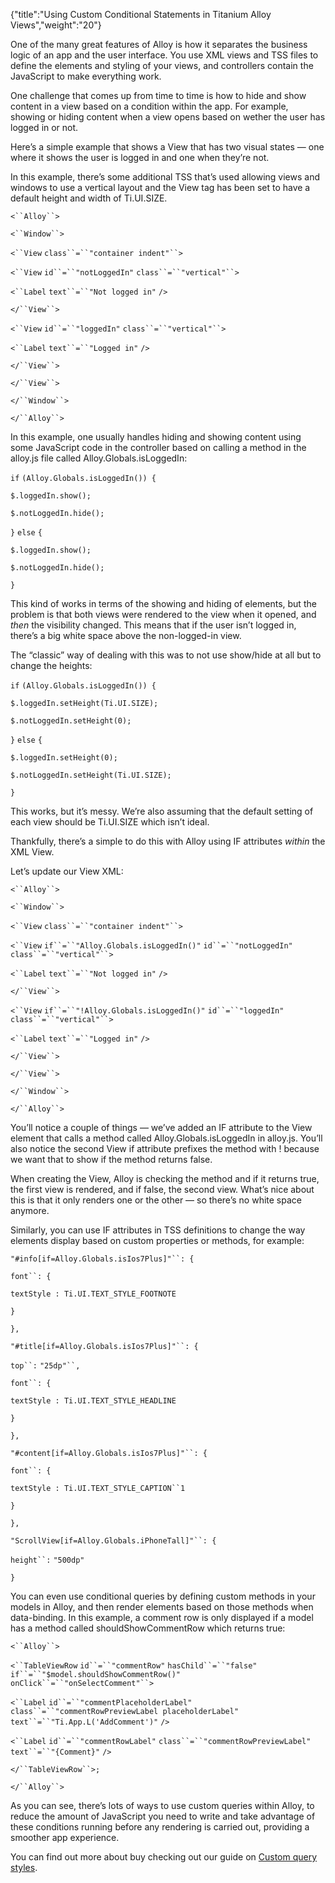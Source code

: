 {"title":"Using Custom Conditional Statements in Titanium Alloy Views","weight":"20"}

One of the many great features of Alloy is how it separates the business logic of an app and the user interface. You use XML views and TSS files to define the elements and styling of your views, and controllers contain the JavaScript to make everything work.

One challenge that comes up from time to time is how to hide and show content in a view based on a condition within the app. For example, showing or hiding content when a view opens based on wether the user has logged in or not.

Here’s a simple example that shows a View that has two visual states — one where it shows the user is logged in and one when they’re not.

In this example, there’s some additional TSS that’s used allowing views and windows to use a vertical layout and the View tag has been set to have a default height and width of Ti.UI.SIZE.

`<``Alloy``>`

`<``Window``>`

`<``View`  `class``=``"container indent"``>`

`<``View`  `id``=``"notLoggedIn"`  `class``=``"vertical"``>`

`<``Label`  `text``=``"Not logged in"` `/>`

`</``View``>`

`<``View`  `id``=``"loggedIn"`  `class``=``"vertical"``>`

`<``Label`  `text``=``"Logged in"` `/>`

`</``View``>`

`</``View``>`

`</``Window``>`

`</``Alloy``>`

In this example, one usually handles hiding and showing content using some JavaScript code in the controller based on calling a method in the alloy.js file called Alloy.Globals.isLoggedIn:

`if` `(Alloy.Globals.isLoggedIn()) {`

`$.loggedIn.show();`

`$.notLoggedIn.hide();`

`}` `else` `{`

`$.loggedIn.show();`

`$.notLoggedIn.hide();`

`}`

This kind of works in terms of the showing and hiding of elements, but the problem is that both views were rendered to the view when it opened, and _then_ the visibility changed. This means that if the user isn’t logged in, there’s a big white space above the non-logged-in view.

The “classic” way of dealing with this was to not use show/hide at all but to change the heights:

`if` `(Alloy.Globals.isLoggedIn()) {`

`$.loggedIn.setHeight(Ti.UI.SIZE);`

`$.notLoggedIn.setHeight(0);`

`}` `else` `{`

`$.loggedIn.setHeight(0);`

`$.notLoggedIn.setHeight(Ti.UI.SIZE);`

`}`

This works, but it’s messy. We’re also assuming that the default setting of each view should be Ti.UI.SIZE which isn’t ideal.

Thankfully, there’s a simple to do this with Alloy using IF attributes _within_ the XML View.

Let’s update our View XML:

`<``Alloy``>`

`<``Window``>`

`<``View`  `class``=``"container indent"``>`

`<``View`  `if``=``"Alloy.Globals.isLoggedIn()"`  `id``=``"notLoggedIn"`  `class``=``"vertical"``>`

`<``Label`  `text``=``"Not logged in"` `/>`

`</``View``>`

`<``View`  `if``=``"!Alloy.Globals.isLoggedIn()"`  `id``=``"loggedIn"`  `class``=``"vertical"``>`

`<``Label`  `text``=``"Logged in"` `/>`

`</``View``>`

`</``View``>`

`</``Window``>`

`</``Alloy``>`

You’ll notice a couple of things — we’ve added an IF attribute to the View element that calls a method called Alloy.Globals.isLoggedIn in alloy.js. You’ll also notice the second View if attribute prefixes the method with ! because we want that to show if the method returns false.

When creating the View, Alloy is checking the method and if it returns true, the first view is rendered, and if false, the second view. What’s nice about this is that it only renders one or the other — so there’s no white space anymore.

Similarly, you can use IF attributes in TSS definitions to change the way elements display based on custom properties or methods, for example:

`"#info[if=Alloy.Globals.isIos7Plus]"``: {`

`font``: {`

`textStyle : Ti.UI.TEXT_STYLE_FOOTNOTE`

`}`

`},`

`"#title[if=Alloy.Globals.isIos7Plus]"``: {`

`top``:` `"25dp"``,`

`font``: {`

`textStyle : Ti.UI.TEXT_STYLE_HEADLINE`

`}`

`},`

`"#content[if=Alloy.Globals.isIos7Plus]"``: {`

`font``: {`

`textStyle : Ti.UI.TEXT_STYLE_CAPTION``1`

`}`

`},`

`"ScrollView[if=Alloy.Globals.iPhoneTall]"``: {`

`height``:` `"500dp"`

`}`

You can even use conditional queries by defining custom methods in your models in Alloy, and then render elements based on those methods when data-binding. In this example, a comment row is only displayed if a model has a method called shouldShowCommentRow which returns true:

`<``Alloy``>`

`<``TableViewRow`  `id``=``"commentRow"`  `hasChild``=``"false"`  `if``=``"$model.shouldShowCommentRow()"`  `onClick``=``"onSelectComment"``>`

`<``Label`  `id``=``"commentPlaceholderLabel"`  `class``=``"commentRowPreviewLabel placeholderLabel"`  `text``=``"Ti.App.L('AddComment')"` `/>`

`<``Label`  `id``=``"commentRowLabel"`  `class``=``"commentRowPreviewLabel"`  `text``=``"{Comment}"` `/>`

`</``TableViewRow``>;`

`</``Alloy``>`

As you can see, there’s lots of ways to use custom queries within Alloy, to reduce the amount of JavaScript you need to write and take advantage of these conditions running before any rendering is carried out, providing a smoother app experience.

You can find out more about buy checking out our guide on [Custom query styles](/docs/appc/Alloy_Framework/Alloy_Guide/Alloy_Views/Alloy_Styles_and_Themes/#custom-query-styles).
